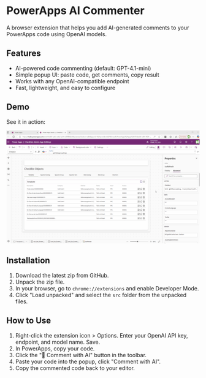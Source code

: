 # PowerApps AI Commenter

A browser extension that helps you add AI-generated comments to your PowerApps code using OpenAI models.

## Features
- AI-powered code commenting (default: GPT-4.1-mini)
- Simple popup UI: paste code, get comments, copy result
- Works with any OpenAI-compatible endpoint
- Fast, lightweight, and easy to configure

## Demo

See it in action:

![Power Apps AI Commenter Demo](./demo.gif)

## Installation
1. Download the latest zip from GitHub.
2. Unpack the zip file.
3. In your browser, go to `chrome://extensions` and enable Developer Mode.
4. Click "Load unpacked" and select the `src` folder from the unpacked files.

## How to Use
1. Right-click the extension icon > Options. Enter your OpenAI API key, endpoint, and model name. Save.
2. In PowerApps, copy your code.
3. Click the "💬 Comment with AI" button in the toolbar.
4. Paste your code into the popup, click "Comment with AI".
5. Copy the commented code back to your editor.